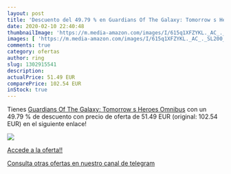 ```yaml
---
layout: post
title: 'Descuento del 49.79 % en Guardians Of The Galaxy: Tomorrow s Hero'
date: 2020-02-10 22:40:48
thumbnailImage: 'https://m.media-amazon.com/images/I/615q1XFZYKL._AC_._SL200_.jpg'
images: [ 'https://m.media-amazon.com/images/I/615q1XFZYKL._AC_._SL200_.jpg' ]
comments: true
category: ofertas
author: ring
slug: 1302915541
description:
actualPrice: 51.49 EUR
comparePrice: 102.54 EUR
inStock: true
---
```


Tienes [Guardians Of The Galaxy: Tomorrow s Heroes Omnibus](https://www.amazon.es/dp/1302915541/?tag=redken-21) con un 49.79 % de descuento con precio de oferta de 51.49 EUR (original: 102.54 EUR) en el siguiente enlace!

[![](https://m.media-amazon.com/images/I/615q1XFZYKL._AC_._SL200_.jpg)](https://www.amazon.es/dp/1302915541/?tag=redken-21)

[Accede a la oferta!!](https://www.amazon.es/dp/1302915541/?tag=redken-21)

[Consulta otras ofertas en nuestro canal de telegram](https://t.me/s/ofertas25)

